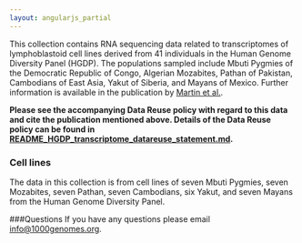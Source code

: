 ```yaml
---
layout: angularjs_partial
---
```

This collection contains RNA sequencing data related to transcriptomes of lymphoblastoid cell lines derived from 41 individuals in the Human Genome Diversity Panel (HGDP).  The populations sampled include Mbuti Pygmies of the Democratic Republic of Congo, Algerian Mozabites, Pathan of Pakistan, Cambodians of East Asia, Yakut of Siberia, and Mayans of Mexico. 
Further information is available in the publication by [Martin et al.](https://doi.org/10.1371/journal.pgen.1004549). 

**Please see the accompanying Data Reuse policy with regard to this data and cite the publication mentioned above. Details of the Data Reuse policy can be found in [README_HGDP_transcriptome_datareuse_statement.md](http://ftp.1000genomes.ebi.ac.uk/vol1/ftp/data_collections/HGDP_transcriptome/README_HGDP_transcriptome_datareuse_statement.md).**

### Cell lines
The data in this collection is from cell lines of seven Mbuti Pygmies, seven Mozabites, seven Pathan, seven Cambodians, six Yakut, and seven Mayans from the Human Genome Diversity Panel. 

###Questions
If you have any questions please email info@1000genomes.org.

